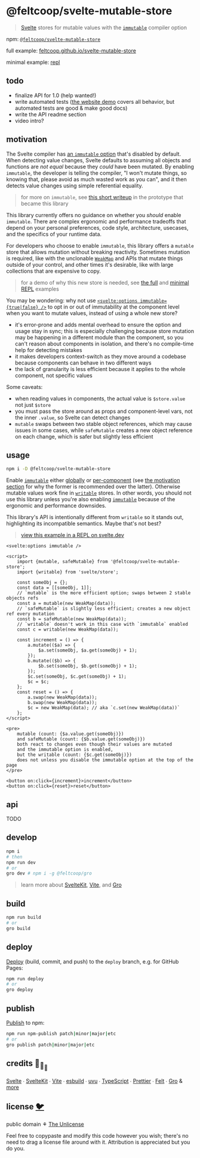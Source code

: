 # @feltcoop/svelte-mutable-store

> [Svelte](https://svelte.dev) stores for mutable values with the
> [`immutable`](https://svelte.dev/docs#compile-time-svelte-compile) compiler option

npm:
[`@feltcoop/svelte-mutable-store`](https://www.npmjs.com/package/@feltcoop/svelte-mutable-store)

full example:
[feltcoop.github.io/svelte-mutable-store](https://feltcoop.github.io/svelte-mutable-store)

minimal example: [repl](https://svelte.dev/repl/08660ee9225a48aeb0cb5cb695715bbe?version=3.46.2)

## todo

- finalize API for 1.0 (help wanted!)
- write automated tests ([the website demo](https://feltcoop.github.io/svelte-mutable-store)
  covers all behavior, but automated tests are good & make good docs)
- write the API readme section
- video intro?

## motivation

The Svelte compiler has [an `immutable` option](https://svelte.dev/docs#compile-time-svelte-compile)
that's disabled by default.
When detecting value changes, Svelte defaults to assuming
all objects and functions are _not equal_ because they _could_ have been mutated.
By enabling `immutable`, the developer is telling the compiler,
"I won't mutate things, so knowing that, please avoid as much wasted work as you can",
and it then detects value changes using simple referential equality.

> for more on `immutable`, see
> [this short writeup](https://github.com/spiderspace/mutable#more-about-immutable)
> in the prototype that became this library

This library currently offers no guidance on whether you _should_ enable `immutable`.
There are complex ergonomic and performance tradeoffs that
depend on your personal preferences, code style, architecture, usecases,
and the specifics of your runtime data.

For developers who choose to enable `immutable`, this library offers a `mutable` store
that allows mutation without breaking reactivity.
Sometimes mutation is required, like with the unclonable
[`WeakMap`](https://developer.mozilla.org/en-US/docs/Web/JavaScript/Reference/Global_Objects/WeakMap)
and APIs that mutate things outside of your control,
and other times it's desirable, like with large collections that are expensive to copy.

> for a demo of why this new store is needed,
> see [the full](https://feltcoop.github.io/svelte-mutable-store) and
> [minimal REPL](https://svelte.dev/repl/08660ee9225a48aeb0cb5cb695715bbe?version=3.46.2) examples

You may be wondering: why not use
[`<svelte:options immutable={true|false} />`](https://svelte.dev/docs#template-syntax-svelte-options)
to opt in or out of immutability at the component level when you want to mutate values,
instead of using a whole new store?

- it's error-prone and adds mental overhead to ensure the option and usage stay in sync;
  this is especially challenging because store mutation
  may be happening in a different module than the component,
  so you can't reason about components in isolation,
  and there's no compile-time help for detecting mistakes
- it makes developers context-switch as they move around a codebase
  because components can behave in two different ways
- the lack of granularity is less efficient because it applies to the whole component,
  not specific values

Some caveats:

- when reading values in components, the actual value is `$store.value` not just `$store`
- you must pass the store around as props and component-level vars,
  not the inner `.value`, so Svelte can detect changes
- `mutable` swaps between two stable object references, which may cause issues in some cases,
  while `safeMutable` creates a new object reference on each change,
  which is safer but slightly less efficient

## usage

```bash
npm i -D @feltcoop/svelte-mutable-store
```

Enable [`immutable`](https://svelte.dev/docs#compile-time-svelte-compile)
either [globally](/svelte.config.js) or
[per-component](https://svelte.dev/docs#template-syntax-svelte-options)
(see [the motivation section](#motivation) for why the former is recommended over the latter).
Otherwise mutable values work fine in
[`writable`](https://svelte.dev/docs#run-time-svelte-store-writable) stores.
In other words, you should not use this library unless you're also enabling
[`immutable`](https://svelte.dev/docs#compile-time-svelte-compile)
because of the ergonomic and performance downsides.

This library's API is intentionally different from `writable`
so it stands out, highlighting its incompatible semantics.
Maybe that's not best?

> [view this example in a REPL on svelte.dev](https://svelte.dev/repl/08660ee9225a48aeb0cb5cb695715bbe?version=3.46.2)

```svelte
<svelte:options immutable />

<script>
	import {mutable, safeMutable} from '@feltcoop/svelte-mutable-store';
	import {writable} from 'svelte/store';

	const someObj = {};
	const data = [[someObj, 1]];
	// `mutable` is the more efficient option; swaps between 2 stable objects refs
	const a = mutable(new WeakMap(data));
	// `safeMutable` is slightly less efficient; creates a new object ref every mutation
	const b = safeMutable(new WeakMap(data));
	// `writable` doesn't work in this case with `immutable` enabled
	const c = writable(new WeakMap(data));

	const increment = () => {
		a.mutate(($a) => {
			$a.set(someObj, $a.get(someObj) + 1);
		});
		b.mutate(($b) => {
			$b.set(someObj, $b.get(someObj) + 1);
		});
		$c.set(someObj, $c.get(someObj) + 1);
		$c = $c;
	};
	const reset = () => {
		a.swap(new WeakMap(data));
		b.swap(new WeakMap(data));
		$c = new WeakMap(data); // aka `c.set(new WeakMap(data))`
	};
</script>

<pre>
	mutable (count: {$a.value.get(someObj)})
	and safeMutable (count: {$b.value.get(someObj)})
	both react to changes even though their values are mutated
	and the immutable option is enabled,
	but the writable (count: {$c.get(someObj)})
	does not unless you disable the immutable option at the top of the page
</pre>

<button on:click={increment}>increment</button>
<button on:click={reset}>reset</button>
```

## api

TODO

## develop

```bash
npm i
# then
npm run dev
# or
gro dev # npm i -g @feltcoop/gro
```

> learn more about [SvelteKit](https://github.com/sveltejs/kit),
> [Vite](https://github.com/vitejs/vite),
> and [Gro](https://github.com/feltcoop/gro)

## build

```bash
npm run build
# or
gro build
```

## deploy

[Deploy](https://github.com/feltcoop/gro/blob/main/src/docs/deploy.md)
(build, commit, and push) to the `deploy` branch, e.g. for GitHub Pages:

```bash
npm run deploy
# or
gro deploy
```

## publish

[Publish](https://github.com/feltcoop/gro/blob/main/src/docs/publish.md) to npm:

```bash
npm run npm-publish patch|minor|major|etc
# or
gro publish patch|minor|major|etc
```

## credits 🐢<sub>🐢</sub><sub><sub>🐢</sub></sub>

[Svelte](https://github.com/sveltejs/svelte) ∙
[SvelteKit](https://github.com/sveltejs/kit) ∙
[Vite](https://github.com/vitejs/vite) ∙
[esbuild](https://github.com/evanw/esbuild) ∙
[uvu](https://github.com/lukeed/uvu) ∙
[TypeScript](https://github.com/microsoft/TypeScript) ∙
[Prettier](https://github.com/prettier/prettier) ∙
[Felt](https://github.com/feltcoop/felt) ∙
[Gro](https://github.com/feltcoop/gro)
& [more](package.json)

## license [🐦](https://wikipedia.org/wiki/Free_and_open-source_software)

public domain ⚘ [The Unlicense](license)

Feel free to copypaste and modify this code however you wish;
there's no need to drag a license file around with it.
Attribution is appreciated but you do you.
